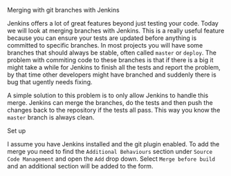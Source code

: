 Merging with git branches with Jenkins

Jenkins offers a lot of great features beyond just testing your code. Today we will look at merging branches with Jenkins. This is a really useful feature because you can ensure your tests are updated before anything is committed to specific branches. In most projects you will have some branches that should always be stable, often called `master` or `deploy`. The problem with commiting code to these branches is that if there is a big it might take a while for Jenkins to finish all the tests and report the problem, by that time other developers might have branched and suddenly there is bug that ugently needs fixing.

A simple solution to this problem is to only allow Jenkins to handle this merge. Jenkins can merge the branches, do the tests and then push the changes back to the repository if the tests all pass. This way you know the `master` branch is always clean.

Set up

I assume you have Jenkins installed and the git plugin enabled. To add the merge you need to find the `Additional Behaviours` section under `Source Code Management` and open the `Add` drop down. Select `Merge before build` and an additional section will be added to the form. 